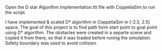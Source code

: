 Open the D star Algorithm Implementation.ttt file with CoppeliaSim to run the script.

I have implemented & scaled D* algorithm in CoppeliaSim in [-2.5, 2.5] space. The goal of this project is to find path form start point to goal point using D* algorithm. The obstacles were created in a separte scene and copied it from there, so that it was loaded before runing the simulation. Safety boundary was used to avoid collision.
